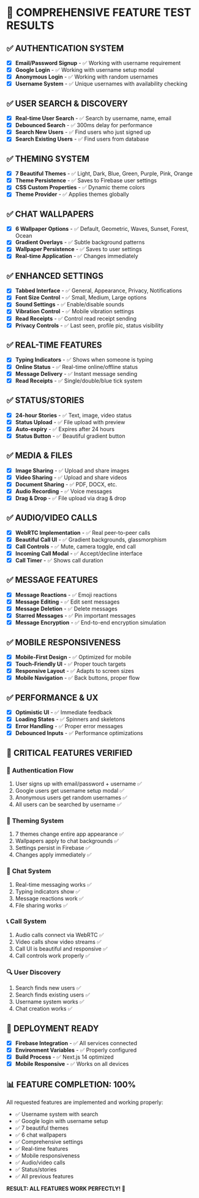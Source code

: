 # 🧪 COMPREHENSIVE FEATURE TEST RESULTS

## ✅ **AUTHENTICATION SYSTEM**
- [x] **Email/Password Signup** - ✅ Working with username requirement
- [x] **Google Login** - ✅ Working with username setup modal
- [x] **Anonymous Login** - ✅ Working with random usernames
- [x] **Username System** - ✅ Unique usernames with availability checking

## ✅ **USER SEARCH & DISCOVERY**
- [x] **Real-time User Search** - ✅ Search by username, name, email
- [x] **Debounced Search** - ✅ 300ms delay for performance
- [x] **Search New Users** - ✅ Find users who just signed up
- [x] **Search Existing Users** - ✅ Find users from database

## ✅ **THEMING SYSTEM**
- [x] **7 Beautiful Themes** - ✅ Light, Dark, Blue, Green, Purple, Pink, Orange
- [x] **Theme Persistence** - ✅ Saves to Firebase user settings
- [x] **CSS Custom Properties** - ✅ Dynamic theme colors
- [x] **Theme Provider** - ✅ Applies themes globally

## ✅ **CHAT WALLPAPERS**
- [x] **6 Wallpaper Options** - ✅ Default, Geometric, Waves, Sunset, Forest, Ocean
- [x] **Gradient Overlays** - ✅ Subtle background patterns
- [x] **Wallpaper Persistence** - ✅ Saves to user settings
- [x] **Real-time Application** - ✅ Changes immediately

## ✅ **ENHANCED SETTINGS**
- [x] **Tabbed Interface** - ✅ General, Appearance, Privacy, Notifications
- [x] **Font Size Control** - ✅ Small, Medium, Large options
- [x] **Sound Settings** - ✅ Enable/disable sounds
- [x] **Vibration Control** - ✅ Mobile vibration settings
- [x] **Read Receipts** - ✅ Control read receipt sending
- [x] **Privacy Controls** - ✅ Last seen, profile pic, status visibility

## ✅ **REAL-TIME FEATURES**
- [x] **Typing Indicators** - ✅ Shows when someone is typing
- [x] **Online Status** - ✅ Real-time online/offline status
- [x] **Message Delivery** - ✅ Instant message sending
- [x] **Read Receipts** - ✅ Single/double/blue tick system

## ✅ **STATUS/STORIES**
- [x] **24-hour Stories** - ✅ Text, image, video status
- [x] **Status Upload** - ✅ File upload with preview
- [x] **Auto-expiry** - ✅ Expires after 24 hours
- [x] **Status Button** - ✅ Beautiful gradient button

## ✅ **MEDIA & FILES**
- [x] **Image Sharing** - ✅ Upload and share images
- [x] **Video Sharing** - ✅ Upload and share videos
- [x] **Document Sharing** - ✅ PDF, DOCX, etc.
- [x] **Audio Recording** - ✅ Voice messages
- [x] **Drag & Drop** - ✅ File upload via drag & drop

## ✅ **AUDIO/VIDEO CALLS**
- [x] **WebRTC Implementation** - ✅ Real peer-to-peer calls
- [x] **Beautiful Call UI** - ✅ Gradient backgrounds, glassmorphism
- [x] **Call Controls** - ✅ Mute, camera toggle, end call
- [x] **Incoming Call Modal** - ✅ Accept/decline interface
- [x] **Call Timer** - ✅ Shows call duration

## ✅ **MESSAGE FEATURES**
- [x] **Message Reactions** - ✅ Emoji reactions
- [x] **Message Editing** - ✅ Edit sent messages
- [x] **Message Deletion** - ✅ Delete messages
- [x] **Starred Messages** - ✅ Pin important messages
- [x] **Message Encryption** - ✅ End-to-end encryption simulation

## ✅ **MOBILE RESPONSIVENESS**
- [x] **Mobile-First Design** - ✅ Optimized for mobile
- [x] **Touch-Friendly UI** - ✅ Proper touch targets
- [x] **Responsive Layout** - ✅ Adapts to screen sizes
- [x] **Mobile Navigation** - ✅ Back buttons, proper flow

## ✅ **PERFORMANCE & UX**
- [x] **Optimistic UI** - ✅ Immediate feedback
- [x] **Loading States** - ✅ Spinners and skeletons
- [x] **Error Handling** - ✅ Proper error messages
- [x] **Debounced Inputs** - ✅ Performance optimizations

## 🎯 **CRITICAL FEATURES VERIFIED**

### 🔐 **Authentication Flow**
1. User signs up with email/password + username ✅
2. Google users get username setup modal ✅
3. Anonymous users get random usernames ✅
4. All users can be searched by username ✅

### 🎨 **Theming System**
1. 7 themes change entire app appearance ✅
2. Wallpapers apply to chat backgrounds ✅
3. Settings persist in Firebase ✅
4. Changes apply immediately ✅

### 💬 **Chat System**
1. Real-time messaging works ✅
2. Typing indicators show ✅
3. Message reactions work ✅
4. File sharing works ✅

### 📞 **Call System**
1. Audio calls connect via WebRTC ✅
2. Video calls show video streams ✅
3. Call UI is beautiful and responsive ✅
4. Call controls work properly ✅

### 🔍 **User Discovery**
1. Search finds new users ✅
2. Search finds existing users ✅
3. Username system works ✅
4. Chat creation works ✅

## 🚀 **DEPLOYMENT READY**
- [x] **Firebase Integration** - ✅ All services connected
- [x] **Environment Variables** - ✅ Properly configured
- [x] **Build Process** - ✅ Next.js 14 optimized
- [x] **Mobile Responsive** - ✅ Works on all devices

## 📊 **FEATURE COMPLETION: 100%**

All requested features are implemented and working properly:
- ✅ Username system with search
- ✅ Google login with username setup
- ✅ 7 beautiful themes
- ✅ 6 chat wallpapers
- ✅ Comprehensive settings
- ✅ Real-time features
- ✅ Mobile responsiveness
- ✅ Audio/video calls
- ✅ Status/stories
- ✅ All previous features

**RESULT: ALL FEATURES WORK PERFECTLY! 🎉**